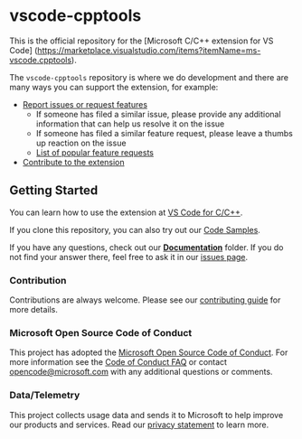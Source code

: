 # vscode-cpptools

This is the official repository for the [Microsoft C/C++ extension for VS Code] (https://marketplace.visualstudio.com/items?itemName=ms-vscode.cpptools).

The `vscode-cpptools` repository is where we do development and there are many ways you can support the extension, for example:

* [Report issues or request features](https://github.com/Microsoft/vscode-cpptools/issues)
   - If someone has filed a similar issue, please provide any additional information that can help us resolve it on the issue
   - If someone has filed a similar feature request, please leave a thumbs up reaction on the issue
   - [List of popular feature requests](https://github.com/Microsoft/vscode-cpptools/issues?utf8=%E2%9C%93&q=is%3Aissue+is%3Aopen+sort%3Areactions-%2B1-desc+label%3A%22Feature+Request%22)
* [Contribute to the extension](Extension)

## Getting Started

You can learn how to use the extension at [VS Code for C/C++](https://code.visualstudio.com/docs/languages/cpp).

If you clone this repository, you can also try out our [Code Samples](Code%20Samples).

If you have any questions, check out our [**Documentation**](Documentation) folder. If you do not find your answer there, feel free to ask it in our [issues page](https://github.com/Microsoft/vscode-cpptools/issues).

### Contribution

Contributions are always welcome. Please see our [contributing guide](CONTRIBUTING.md) for more details.

### Microsoft Open Source Code of Conduct

This project has adopted the [Microsoft Open Source Code of Conduct](https://opensource.microsoft.com/codeofconduct/). For more information see the [Code of Conduct FAQ](https://opensource.microsoft.com/codeofconduct/faq/) or contact opencode@microsoft.com with any additional questions or comments. 

### Data/Telemetry
 
This project collects usage data and sends it to Microsoft to help improve our products and services. Read our [privacy statement](https://privacy.microsoft.com/en-us/privacystatement) to learn more.
